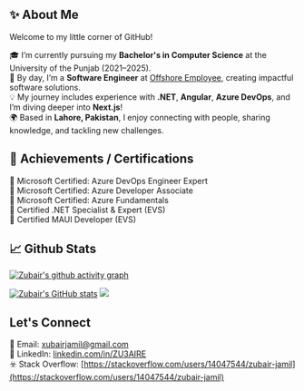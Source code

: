 ## ✨ About Me  
Welcome to my little corner of GitHub!

🎓 I’m currently pursuing my **Bachelor's in Computer Science** at the University of the Punjab (2021–2025).  
💼 By day, I’m a **Software Engineer** at [Offshore Employee](https://offshore-employee.com/), creating impactful software solutions.  
💡 My journey includes experience with **.NET**, **Angular**, **Azure DevOps**, and I’m diving deeper into **Next.js**!  
🌍 Based in **Lahore, Pakistan**, I enjoy connecting with people, sharing knowledge, and tackling new challenges.  

## 📜 Achievements / Certifications  

🏅 Microsoft Certified: Azure DevOps Engineer Expert  
🏅 Microsoft Certified: Azure Developer Associate  
🏅 Microsoft Certified: Azure Fundamentals  
🏅 Certified .NET Specialist & Expert (EVS)  
🏅 Certified MAUI Developer (EVS)  

## 📈 Github Stats
[![Zubair's github activity graph](https://github-readme-activity-graph.vercel.app/graph?username=ZU3AIRE&bg_color=fffff0&color=708090&line=3d3128&point=24292e&area=true&hide_border=true)](https://linkedin.com/in/ZU3AIRE)

[![Zubair's GitHub stats](https://github-readme-stats.vercel.app/api?username=ZU3AIRE&show_icons=true&title_color=fb8c00&icon_color=fb8c00)](https://linkedin.com/in/ZU3AIRE) [![](https://github-readme-streak-stats.herokuapp.com/?user=ZU3AIRE&bg=fffff0)](https://linkedin.com/in/ZU3AIRE)

## Let's Connect
💌 Email: [xubairjamil@gmail.com](mailto:xubairjamil@gmail.com)  
💼 LinkedIn: [linkedin.com/in/ZU3AIRE](https://www.linkedin.com/in/zu3aire)  
☣️ Stack Overflow: [https://stackoverflow.com/users/14047544/zubair-jamil](https://stackoverflow.com/users/14047544/zubair-jamil)
